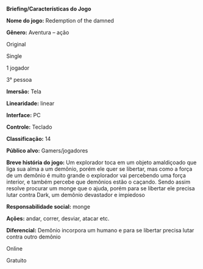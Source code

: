 **Briefing/Características do Jogo**

**Nome do jogo:** Redemption of the damned

**Gênero:** Aventura – ação

Original

Single

1 jogador

3° pessoa

**Imersão:** Tela

**Linearidade:** linear

**Interface:** PC

**Controle:** Teclado

**Classificação:** 14

**Público alvo:** Gamers/jogadores

**Breve história do jogo:** Um explorador toca em um objeto amaldiçoado
que liga sua alma a um demônio, porém ele quer se libertar, mas como a
força de um demônio é muito grande o explorador vai percebendo uma força
interior, e também percebe que demônios estão o caçando. Sendo assim
resolve procurar um monge que o ajuda, porém para se libertar ele
precisa lutar contra Dark, um demônio devastador e impiedoso

**Responsabilidade social:** monge

**Ações:** andar, correr, desviar, atacar etc.

**Diferencial:** Demônio incorpora um humano e para se libertar precisa
lutar contra outro demônio

Online

Gratuito
